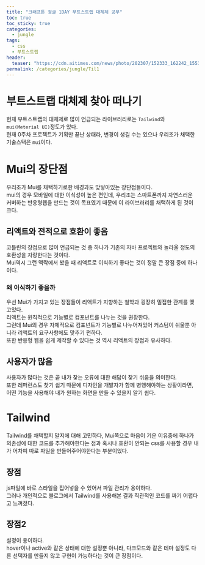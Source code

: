 ```yaml
---
title: "크래프톤 정글 1DAY 부트스트랩 대체제 공부"
toc: true
toc_sticky: true
categories:
  - jungle
tags:
  - css
  - 부트스트랩
header:
  teaser: "https://cdn.aitimes.com/news/photo/202307/152333_162242_1553.jpg"
permalink: /categories/jungle/Til1
---
```

# 부트스트랩 대체제 찾아 떠나기
현재 부트스트랩의 대체제로 많이 언급되는 라이브러리로는 `Tailwind`와 `mui(Meterial UI)`정도가 있다.<br>
현재 0주차 프로젝트가 기획만 끝난 상태라, 변경이 생길 수는 있으나 우리조가 채택한 기술스택은 `mui`이다.
# Mui의 장단점
우리조가 Mui를 채택하기로한 배경과도 맞닿아있는 장단점들이다.<br>
mui의 경우 모바일에 대한 이식성이 높은 편인데, 우리조는 스마트폰까지 자연스러운 커버하는 반응형웹을 만드는 것이 목표였기 때문에 이 라이브러리를 채택하게 된 것이 크다.
## 리액트와 전적으로 호환이 좋음
코틀린의 장점으로 많이 언급되는 것 중 하나가 기존의 자바 프로젝트와 놀라울 정도의 호환성을 자랑한다는 것이다.<br>
Mui역시 그런 맥락에서 봤을 때 리액트로 이식하기 좋다는 것이 정말 큰 장점 중에 하나이다.
### 왜 이식하기 좋을까
우선 Mui가 가지고 있는 장점들이 리액트가 지향하는 철학과 굉장히 밀접한 관계를 맺고있다.<br>
리액트는 원칙적으로 기능별로 컴포넌트를 나누는 것을 권장한다.<br>
그런데 Mui의 경우 자체적으로 컴포넌트가 기능별로 나누어져있어 커스텀이 쉬울뿐 아니라 리액트의 요구사항에도 맞추기 편하다.<br>
또한 반응형 웹을 쉽게 제작할 수 있다는 것 역시 리액트의 장점과 유사하다.
## 사용자가 많음
사용자가 많다는 것은 곧 내가 찾는 오류에 대한 해답이 찾기 쉬움을 의미한다.<br>
또한 레퍼런스도 찾기 쉽기 때문에 디자인을 개발자가 함께 병행해야하는 상황이라면, 어떤 기능을 사용해야 내가 원하는 화면을 만들 수 있을지 알기 쉽다.
# Tailwind
Tailwind를 채택할지 말지에 대해 고민하다, Mui쪽으로 마음이 기운 이유중에 하나가 의존성에 대한 코드를 추가해야한다는 점과 혹시나 호환이 안되는 css를 사용할 경우 내가 어차피 따로 파일을 만들어주어야한다는 부분이었다.
## 장점
js파일에 바로 스타일을 집어넣을 수 있어서 파일 관리가 용이하다.<br>
그러나 개인적으로 블로그에서 Tailwind를 사용해본 결과 직관적인 코드를 짜기 어렵다고 느껴졌다.
## 장점2
설정이 용이하다.<br>
hover이나 active와 같은 상태에 대한 설정뿐 아니라, 다크모드와 같은 테마 설정도 다른 선택자를 만들지 않고 구현이 가능하다는 것이 큰 장점이다.